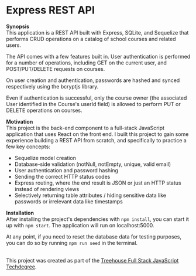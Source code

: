 # Express REST API

**Synopsis**
\
This application is a REST API built with Express, SQLite, and Sequelize that performs CRUD operations on a catalog of school courses and related users. 

The API comes with a few features built in. User authentication is performed for a number of operations, including GET on the current user, and POST/PUT/DELETE requests on courses.

On user creation and authentication, passwords are hashed and synced respectively using the bcryptjs library.

Even if authentication is successful, only the course owner (the associated User identified in the Course's userId field) is allowed to perform PUT or DELETE operations on courses.

**Motivation**
\
This project is the back-end component to a full-stack JavaScript application that uses React on the front end. I built this project to gain some experience building a REST API from scratch, and specifically to practice a few key concepts:

- Sequelize model creation
- Database-side validation (notNull, notEmpty, unique, valid email)
- User authentication and password hashing
- Sending the correct HTTP status codes
- Express routing, where the end result is JSON or just an HTTP status instead of rendering views
- Selectively returning table attributes / hiding sensitive data like passwords or irrelevant data like timestamps 

**Installation**
\
After installing the project's dependencies with `npm install`, you can start it up with `npm start`. The application will run on localhost:5000.

At any point, if you need to reset the database data for testing purposes, you can do so by running `npm run seed` in the terminal.


\
This project was created as part of the [Treehouse Full Stack JavaScript Techdegree](https://teamtreehouse.com/techdegree/full-stack-javascript).